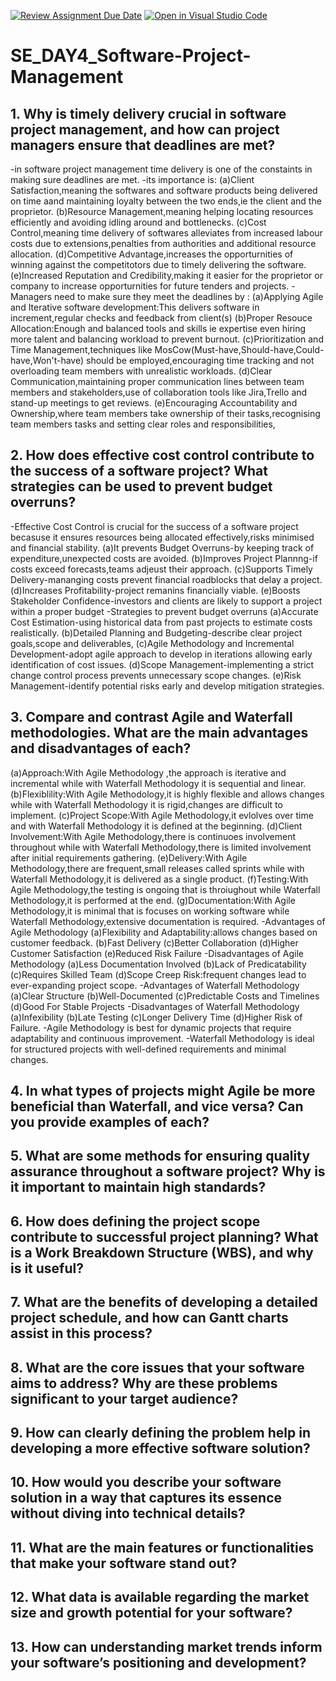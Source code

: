 [![Review Assignment Due Date](https://classroom.github.com/assets/deadline-readme-button-22041afd0340ce965d47ae6ef1cefeee28c7c493a6346c4f15d667ab976d596c.svg)](https://classroom.github.com/a/9pw6JKcu)
[![Open in Visual Studio Code](https://classroom.github.com/assets/open-in-vscode-2e0aaae1b6195c2367325f4f02e2d04e9abb55f0b24a779b69b11b9e10269abc.svg)](https://classroom.github.com/online_ide?assignment_repo_id=18445060&assignment_repo_type=AssignmentRepo)
# SE_DAY4_Software-Project-Management
## 1. Why is timely delivery crucial in software project management, and how can project managers ensure that deadlines are met?
-in software project management time delivery is one of the constaints in making sure deadlines are met.
-its importance is:
  (a)Client Satisfaction,meaning the softwares and software products being delivered on time aand maintaining loyalty between the two ends,ie the client and the proprietor.
  (b)Resource Management,meaning helping locating resources efficiently and avoiding idling around and bottlenecks.
  (c)Cost Control,meaning time delivery of softwares alleviates from increased labour costs due to extensions,penalties from authorities and additional resource allocation.
  (d)Competitive Advantage,increases the opporturnities of winning against the competitotors due to timely delivering the software.
  (e)Increased Reputation and Credibility,making it easier for the proprietor or company to increase opporturnities for future tenders and projects.
-Managers need to make sure they meet the deadlines by :
  (a)Applying Agile and Iterative software development:This delivers software in increment,regular checks and feedback from client(s)
  (b)Proper Resouce Allocation:Enough and balanced tools and skills ie expertise even hiring more talent and balancing workload to prevent burnout.
  (c)Prioritization and Time Management,techniques like MosCow(Must-have,Should-have,Could-have,Won't-have) should be employed,encouraging time tracking and not overloading       team members with unrealistic workloads.
  (d)Clear Communication,maintaining proper communication lines between team members and stakeholders,use of collaboration tools like Jira,Trello and stand-up meetings to         get reviews.
  (e)Encouraging Accountability and Ownership,where team members take ownership of their tasks,recognising team members tasks and setting clear roles and responsibilities,
  
  
## 2. How does effective cost control contribute to the success of a software project? What strategies can be used to prevent budget overruns?
-Effective Cost Control is crucial for the success of a software project becasuse it ensures resources being allocated effectively,risks minimised and financial stability.
  (a)It prevents Budget Overruns-by keeping track of expenditure,unexpected costs are avoided.
  (b)Improves Project Plannng-if costs exceed forecasts,teams adjeust their approach.
  (c)Supports Timely Delivery-mananging costs prevent financial roadblocks that delay a project.
  (d)Increases Profitability-project remanins financially viable.
  (e)Boosts Stakeholder Confidence-investors and clients are likely to support a project within a proper budget
-Strategies to prevent budget overruns
  (a)Accurate Cost Estimation-using historical data from past projects to estimate costs realistically.
  (b)Detailed Planning and Budgeting-describe clear project goals,scope and deliverables,
  (c)Agile Methodology and Incremental Development-adopt agile approach to develop in iterations allowing early identification of cost issues.
  (d)Scope Management-implementing a strict change control process prevents unnecessary scope changes.
  (e)Risk Management-identify potential risks early and develop mitigation strategies.
## 3. Compare and contrast Agile and Waterfall methodologies. What are the main advantages and disadvantages of each?
  (a)Approach:With Agile Methodology ,the approach is iterative and incremental while with Waterfall Methodology it is sequential and linear.
  (b)Flexiblility:With Agile Methodology,it is highly flexible and allows changes while with Waterfall Methodology it is rigid,changes are difficult to implement.
  (c)Project Scope:With Agile Methodology,it evlolves over time and with Waterfall Methodology it is defined at the beginning.
  (d)Client Involvement:With Agile Methodology,there is continuoes involvement throughout while with Waterfall Methodology,there is limited involvement after initial              requirements gathering.
  (e)Delivery:With Agile Methodology,there are frequent,small releases called sprints while with Waterfall Methodology,it is delivered as a single product.
  (f)Testing:With Agile Methodology,the testing is ongoing that is throiughout while Waterfall Methodology,it is performed at the end.
  (g)Documentation:With Agile Methodology,it is minimal that is focuses on working software  while Waterfall Methodology,extensive documentation is required.
  -Advantages of Agile Methodology
    (a)Flexibility and Adaptability:allows changes based on customer feedback.
    (b)Fast Delivery
    (c)Better Collaboration
    (d)Higher Customer Satisfaction
    (e)Reduced Risk Failure
  -Disadvantages of Agile Methodology
    (a)Less Documentation Involved
    (b)Lack of Predicatability
    (c)Requires Skilled Team
    (d)Scope Creep Risk:frequent changes lead to ever-expanding project scope.
  -Advantages of Waterfall Methodology
    (a)Clear Structure
    (b)Well-Documented
    (c)Predictable Costs and Timelines
    (d)Good For Stable Projects
  -Disadvantages of Waterfall Methodology
    (a)Infexibility
    (b)Late Testing
    (c)Longer Delivery Time
    (d)Higher Risk of Failure.
  -Agile Methodology is best for dynamic projects that require adaptability and continuous improvement.
  -Waterfall Methodology is ideal for structured projects with well-defined requirements and minimal changes.

## 4. In what types of projects might Agile be more beneficial than Waterfall, and vice versa? Can you provide examples of each?
## 5. What are some methods for ensuring quality assurance throughout a software project? Why is it important to maintain high standards?
## 6. How does defining the project scope contribute to successful project planning? What is a Work Breakdown Structure (WBS), and why is it useful?
## 7. What are the benefits of developing a detailed project schedule, and how can Gantt charts assist in this process?
## 8. What are the core issues that your software aims to address? Why are these problems significant to your target audience?
## 9. How can clearly defining the problem help in developing a more effective software solution?
## 10. How would you describe your software solution in a way that captures its essence without diving into technical details?
## 11. What are the main features or functionalities that make your software stand out?
## 12. What data is available regarding the market size and growth potential for your software?
## 13. How can understanding market trends inform your software’s positioning and development?
